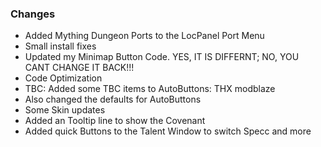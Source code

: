 ### Changes ###

  * Added Mything Dungeon Ports to the LocPanel Port Menu
  * Small install fixes
  * Updated my Minimap Button Code. YES, IT IS DIFFERNT; NO, YOU CANT CHANGE IT BACK!!!
  * Code Optimization
  * TBC: Added some TBC items to AutoButtons: THX modblaze
  * Also changed the defaults for AutoButtons
  * Some Skin updates
  * Added an Tooltip line to show the Covenant
  * Added quick Buttons to the Talent Window to switch Specc and more
